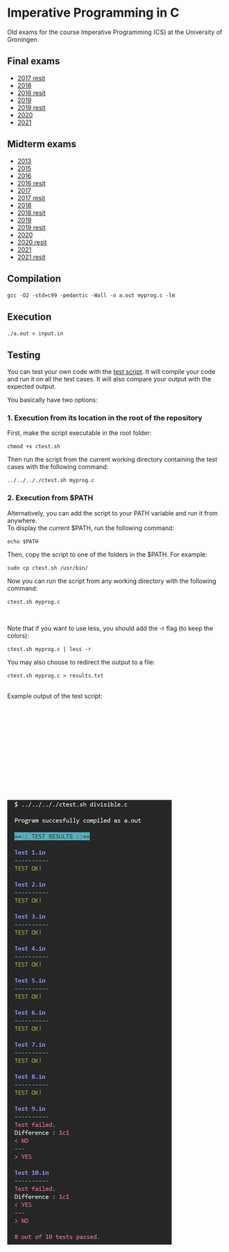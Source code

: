 # Imperative Programming in C

Old exams for the course Imperative Programming (CS) at the University of Groningen.

## Final exams

- [2017 resit](https://github.com/pl3onasm/Imperative-programming/tree/main/Finals/2017resit)
- [2018](https://github.com/pl3onasm/Imperative-programming/tree/main/Finals/2018)
- [2018 resit](https://github.com/pl3onasm/Imperative-programming/tree/main/Finals/2018resit)
- [2019](https://github.com/pl3onasm/Imperative-programming/tree/main/Finals/2019)
- [2019 resit](https://github.com/pl3onasm/Imperative-programming/tree/main/Finals/2019resit)
- [2020](https://github.com/pl3onasm/Imperative-programming/tree/main/Finals/2020)
- [2021](https://github.com/pl3onasm/Imperative-programming/tree/main/Finals/2021)

## Midterm exams

- [2013](https://github.com/pl3onasm/Imperative-programming/tree/main/Midterms/mid2013)
- [2015](https://github.com/pl3onasm/Imperative-programming/tree/main/Midterms/mid2015)
- [2016](https://github.com/pl3onasm/Imperative-programming/tree/main/Midterms/mid2016)
- [2016 resit](https://github.com/pl3onasm/Imperative-programming/tree/main/Midterms/mid2016resit)
- [2017](https://github.com/pl3onasm/Imperative-programming/tree/main/Midterms/mid2017)
- [2017 resit](https://github.com/pl3onasm/Imperative-programming/tree/main/Midterms/mid2017resit)
- [2018](https://github.com/pl3onasm/Imperative-programming/tree/main/Midterms/mid2018)
- [2018 resit](https://github.com/pl3onasm/Imperative-programming/tree/main/Midterms/mid2018resit)
- [2019](https://github.com/pl3onasm/Imperative-programming/tree/main/Midterms/mid2019)
- [2019 resit](https://github.com/pl3onasm/Imperative-programming/tree/main/Midterms/mid2019resit)
- [2020](https://github.com/pl3onasm/Imperative-programming/tree/main/Midterms/mid2020)
- [2020 resit](https://github.com/pl3onasm/Imperative-programming/tree/main/Midterms/mid2020resit)
- [2021](https://github.com/pl3onasm/Imperative-programming/tree/main/Midterms/mid2021)
- [2021 resit](https://github.com/pl3onasm/Imperative-programming/tree/main/Midterms/mid2021resit)

## Compilation

```
gcc -O2 -std=c99 -pedantic -Wall -o a.out myprog.c -lm
```  

## Execution

```
./a.out < input.in
```

## Testing

You can test your own code with the [test script](https://github.com/pl3onasm/Imperative-programming/blob/main/ctest.sh). It will compile your code and run it on all the test cases. It will also compare your output with the expected output. 

You basically have two options: 
### 1. Execution from its location in the root of the repository  

First, make the script executable in the root folder:
```
chmod +x ctest.sh
```
Then run the script from the current working directory containing the test cases with the following command:
```
../../.././ctest.sh myprog.c
```

### 2. Execution from $PATH  

Alternatively, you can add the script to your PATH variable and run it from anywhere.  
To display the current $PATH, run the following command:
```
echo $PATH
```
Then, copy the script to one of the folders in the $PATH. For example:
```
sudo cp ctest.sh /usr/bin/
```
Now you can run the script from any working directory with the following command:
```
ctest.sh myprog.c
```  

&nbsp;&nbsp;&nbsp;&nbsp;&nbsp;&nbsp;  
  
Note that if you want to use less, you should add the -r flag (to keep the colors):
```
ctest.sh myprog.c | less -r
```
You may also choose to redirect the output to a file:
``` 
ctest.sh myprog.c > results.txt
```
&nbsp;&nbsp;&nbsp;&nbsp;&nbsp;&nbsp;  
Example output of the test script:  
&nbsp;&nbsp;&nbsp;&nbsp;&nbsp;&nbsp;  

<p align="center" width="85%">
<img src="example.jpg"
     alt="Example output"
     style="float: left; padding-top:200px" />  
</p> 